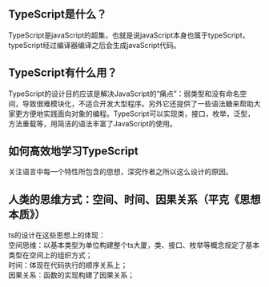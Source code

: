 ## TypeScript是什么？

TypeScript是javaScript的超集，也就是说javaScript本身也属于typeScript，typeScript经过编译器编译之后会生成javaScript代码。

## TypeScript有什么用？

TypeScript的设计目的应该是解决JavaScript的“痛点”：弱类型和没有命名空间，导致很难模块化，不适合开发大型程序。另外它还提供了一些语法糖来帮助大家更方便地实践面向对象的编程。TypeScript可以实现类，接口，枚举，泛型，方法重载等，用简洁的语法丰富了JavaScript的使用。

## 如何高效地学习TypeScript

关注语言中每一个特性所包含的思想，深究作者之所以这么设计的原因。

## 人类的思维方式：空间、时间、因果关系（平克《思想本质》）

ts的设计在这些思想上的体现：<br>
空间思维：以基本类型为单位构建整个ts大厦，类、接口、枚举等概念规定了基本类型在空间上的组织方式；<br>
时间：体现在代码执行的顺序关系上；<br>
因果关系：函数的实现构建了因果关系；<br>
